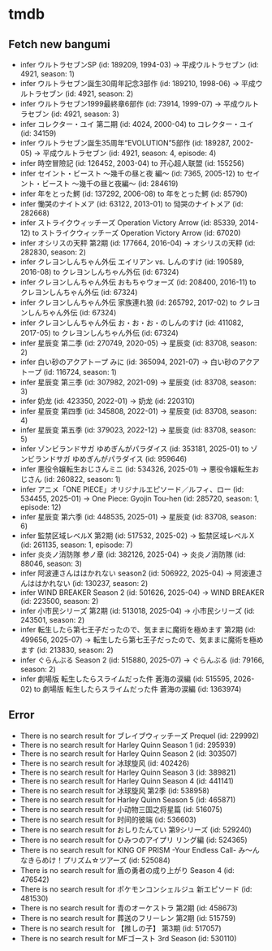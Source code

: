 # tmdb
## Fetch new bangumi
- infer ウルトラセブンSP (id: 189209, 1994-03) -> 平成ウルトラセブン (id: 4921, season: 1)
- infer ウルトラセブン誕生30周年記念3部作 (id: 189210, 1998-06) -> 平成ウルトラセブン (id: 4921, season: 2)
- infer ウルトラセブン1999最終章6部作 (id: 73914, 1999-07) -> 平成ウルトラセブン (id: 4921, season: 3)
- infer コレクター・ユイ 第二期 (id: 4024, 2000-04) to コレクター・ユイ (id: 34159)
- infer ウルトラセブン誕生35周年“EVOLUTION”5部作 (id: 189287, 2002-05) -> 平成ウルトラセブン (id: 4921, season: 4, episode: 4)
- infer 時空冒險記 (id: 126452, 2003-04) to 开心超人联盟 (id: 155256)
- infer セイント・ビースト ～幾千の昼と夜 編～ (id: 7365, 2005-12) to セイント・ビースト ～幾千の昼と夜編～ (id: 284619)
- infer 年をとった鰐 (id: 137292, 2006-08) to 年をとった鰐 (id: 85790)
- infer 慟哭のナイトメア (id: 63122, 2013-01) to 恸哭のナイトメア (id: 282668)
- infer ストライクウィッチーズ Operation Victory Arrow (id: 85339, 2014-12) to ストライクウィッチーズ Operation Victory Arrow (id: 67020)
- infer オシリスの天秤 第2期 (id: 177664, 2016-04) -> オシリスの天秤 (id: 282830, season: 2)
- infer クレヨンしんちゃん外伝 エイリアン vs. しんのすけ (id: 190589, 2016-08) to クレヨンしんちゃん外伝 (id: 67324)
- infer クレヨンしんちゃん外伝 おもちゃウォーズ (id: 208400, 2016-11) to クレヨンしんちゃん外伝 (id: 67324)
- infer クレヨンしんちゃん外伝 家族連れ狼 (id: 265792, 2017-02) to クレヨンしんちゃん外伝 (id: 67324)
- infer クレヨンしんちゃん外伝 お・お・お・のしんのすけ (id: 411082, 2017-05) to クレヨンしんちゃん外伝 (id: 67324)
- infer 星辰变 第二季 (id: 270749, 2020-05) -> 星辰变 (id: 83708, season: 2)
- infer 白い砂のアクアトープ みに (id: 365094, 2021-07) -> 白い砂のアクアトープ (id: 116724, season: 1)
- infer 星辰变 第三季 (id: 307982, 2021-09) -> 星辰变 (id: 83708, season: 3)
- infer 奶龙 (id: 423350, 2022-01) -> 奶龙 (id: 220310)
- infer 星辰变 第四季 (id: 345808, 2022-01) -> 星辰变 (id: 83708, season: 4)
- infer 星辰变 第五季 (id: 379023, 2022-12) -> 星辰变 (id: 83708, season: 5)
- infer ゾンビランドサガ ゆめぎんがパラダイス (id: 353181, 2025-01) to ゾンビランドサガ ゆめぎんがパラダイス (id: 959646)
- infer 悪役令嬢転生おじさんミニ (id: 534326, 2025-01) -> 悪役令嬢転生おじさん (id: 260822, season: 1)
- infer アニメ「ONE PIECE」オリジナルエピソード／ルフィ、ロー (id: 534455, 2025-01) -> One Piece: Gyojin Tou-hen (id: 285720, season: 1, episode: 12)
- infer 星辰变 第六季 (id: 448535, 2025-01) -> 星辰变 (id: 83708, season: 6)
- infer 監禁区域レベルX 第2期 (id: 517532, 2025-02) -> 監禁区域レベルＸ (id: 261135, season: 1, episode: 7)
- infer 炎炎ノ消防隊 参ノ章 (id: 382126, 2025-04) -> 炎炎ノ消防隊 (id: 88046, season: 3)
- infer 阿波連さんははかれない season2 (id: 506922, 2025-04) -> 阿波連さんははかれない (id: 130237, season: 2)
- infer WIND BREAKER Season 2 (id: 501626, 2025-04) -> WIND BREAKER (id: 223500, season: 2)
- infer 小市民シリーズ 第2期 (id: 513018, 2025-04) -> 小市民シリーズ (id: 243501, season: 2)
- infer 転生したら第七王子だったので、気ままに魔術を極めます 第2期 (id: 499656, 2025-07) -> 転生したら第七王子だったので、気ままに魔術を極めます (id: 213830, season: 2)
- infer ぐらんぶる Season 2 (id: 515880, 2025-07) -> ぐらんぶる (id: 79166, season: 2)
- infer 劇場版 転生したらスライムだった件 蒼海の涙編 (id: 515595, 2026-02) to 劇場版 転生したらスライムだった件 蒼海の涙編 (id: 1363974)
## Error
- There is no search result for ブレイブウィッチーズ Prequel (id: 229992)
- There is no search result for Harley Quinn Season 1 (id: 295939)
- There is no search result for Harley Quinn Season 2 (id: 303507)
- There is no search result for 冰球旋风 (id: 402426)
- There is no search result for Harley Quinn Season 3 (id: 389821)
- There is no search result for Harley Quinn Season 4 (id: 441141)
- There is no search result for 冰球旋风 第2季 (id: 538958)
- There is no search result for Harley Quinn Season 5 (id: 465871)
- There is no search result for 小动物三国之将星篇 (id: 516075)
- There is no search result for 时间的彼端 (id: 536603)
- There is no search result for おしりたんてい 第9シリーズ (id: 529240)
- There is no search result for ひみつのアイプリ リング編 (id: 524365)
- There is no search result for KING OF PRISM -Your Endless Call- み～んなきらめけ！プリズム☆ツアーズ (id: 525084)
- There is no search result for 盾の勇者の成り上がり Season 4 (id: 476542)
- There is no search result for ポケモンコンシェルジュ 新エピソード (id: 481530)
- There is no search result for 青のオーケストラ 第2期 (id: 458673)
- There is no search result for 葬送のフリーレン 第2期 (id: 515759)
- There is no search result for 【推しの子】 第3期 (id: 517057)
- There is no search result for MFゴースト 3rd Season (id: 530110)
